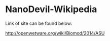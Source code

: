 NanoDevil-Wikipedia
===================
Link of site can be found below: 

http://openwetware.org/wiki/Biomod/2014/ASU
